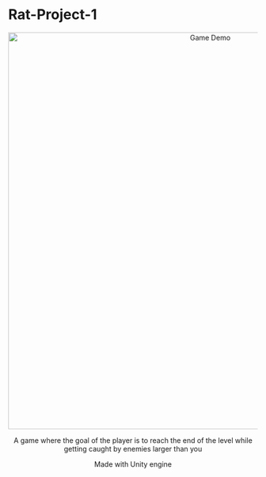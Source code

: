 # Rat-Project-1
<p align="center">
  <img src="https://github.com/PhoenixMarinas/Rat-Project-1/blob/main/fast-gif-demo.gif" alt="Game Demo" width="800">
</p>
</p><p align="center"> A game where the goal of the player is to reach the end of the level while getting caught by enemies larger than you</p>
</p><p align="center"> Made with Unity engine</p>

